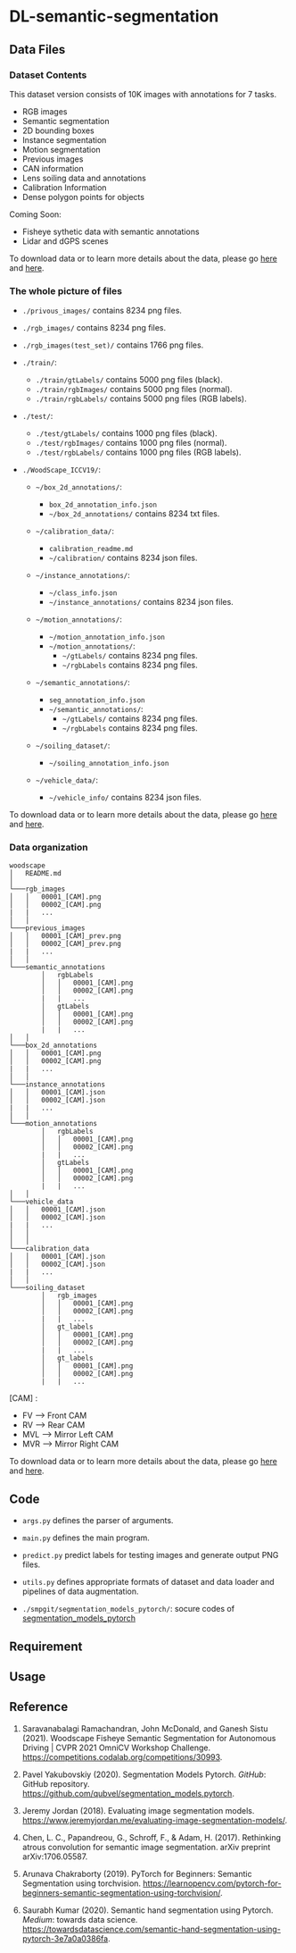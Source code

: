 # DL-semantic-segmentation

## Data Files

### Dataset Contents

This dataset version consists of 10K images with annotations for 7 tasks.

- RGB images
- Semantic segmentation
- 2D bounding boxes
- Instance segmentation
- Motion segmentation
- Previous images
- CAN information
- Lens soiling data and annotations
- Calibration Information
- Dense polygon points for objects

Coming Soon:

- Fisheye sythetic data with semantic annotations
- Lidar and dGPS scenes

To download data or to learn more details about the data, please go [here](https://github.com/valeoai/WoodScape) and [here](https://competitions.codalab.org/competitions/30993).

### The whole picture of files

- `./privous_images/` contains 8234 png files.

- `./rgb_images/` contains 8234 png files.

- `./rgb_images(test_set)/` contains 1766 png files.

- `./train/`:
    - `./train/gtLabels/` contains 5000 png files (black).
    - `./train/rgbImages/` contains 5000 png files (normal).
    - `./train/rgbLabels/` contains 5000 png files (RGB labels).
    
- `./test/`:
    - `./test/gtLabels/` contains 1000 png files (black).
    - `./test/rgbImages/` contains 1000 png files (normal).
    - `./test/rgbLabels/` contains 1000 png files (RGB labels).
    
- `./WoodScape_ICCV19/`:
    - `~/box_2d_annotations/`:
        - `box_2d_annotation_info.json`
        - `~/box_2d_annotations/` contains 8234 txt files.
        
    - `~/calibration_data/`:
        - `calibration_readme.md`
        - `~/calibration/` contains 8234 json files.
   
    - `~/instance_annotations/`:
        - `~/class_info.json`
        - `~/instance_annotations/` contains 8234 json files.
   
    - `~/motion_annotations/`:
        - `~/motion_annotation_info.json`
        - `~/motion_annotations/`:
            - `~/gtLabels/` contains 8234 png files.
            - `~/rgbLabels` contains 8234 png files.
   
    - `~/semantic_annotations/`:
        - `seg_annotation_info.json`
        - `~/semantic_annotations/`:
            - `~/gtLabels/` contains 8234 png files.
            - `~/rgbLabels` contains 8234 png files.
            
    - `~/soiling_dataset/`:
        - `~/soiling_annotation_info.json`
    
    - `~/vehicle_data/`:
        - `~/vehicle_info/` contains 8234 json files.

To download data or to learn more details about the data, please go [here](https://github.com/valeoai/WoodScape) and [here](https://competitions.codalab.org/competitions/30993).

### Data organization

```
woodscape
│   README.md    
│
└───rgb_images
│   │   00001_[CAM].png
│   │   00002_[CAM].png
|   |   ...
│   │
└───previous_images
│   │   00001_[CAM]_prev.png
│   │   00002_[CAM]_prev.png
|   |   ...
│   │
└───semantic_annotations
        │   rgbLabels
        │   │   00001_[CAM].png
        │   │   00002_[CAM].png
        |   |   ...
        │   gtLabels
        │   │   00001_[CAM].png
        │   │   00002_[CAM].png
        |   |   ...
│   │
└───box_2d_annotations
│   │   00001_[CAM].png
│   │   00002_[CAM].png
|   |   ...
│   │
└───instance_annotations
│   │   00001_[CAM].json
│   │   00002_[CAM].json
|   |   ...
│   │
└───motion_annotations
        │   rgbLabels
        │   │   00001_[CAM].png
        │   │   00002_[CAM].png
        |   |   ...
        │   gtLabels
        │   │   00001_[CAM].png
        │   │   00002_[CAM].png
        |   |   ...
│   │
└───vehicle_data
│   │   00001_[CAM].json
│   │   00002_[CAM].json
|   |   ...
│   │
│   │
└───calibration_data
│   │   00001_[CAM].json
│   │   00002_[CAM].json
|   |   ...
│   │
└───soiling_dataset
        │   rgb_images
        │   │   00001_[CAM].png
        │   │   00002_[CAM].png
        |   |   ...
        │   gt_labels
        │   │   00001_[CAM].png
        │   │   00002_[CAM].png
        |   |   ...
        │   gt_labels
        │   │   00001_[CAM].png
        │   │   00002_[CAM].png
        |   |   ...
```

[CAM] :

- FV --> Front CAM
- RV --> Rear CAM
- MVL --> Mirror Left CAM
- MVR --> Mirror Right CAM

To download data or to learn more details about the data, please go [here](https://github.com/valeoai/WoodScape) and [here](https://competitions.codalab.org/competitions/30993).

## Code

- `args.py` defines the parser of arguments.

- `main.py` defines the main program.

- `predict.py` predict labels for testing images and generate output PNG files.

- `utils.py` defines appropriate formats of dataset and data loader and pipelines of data augmentation.

- `./smpgit/segmentation_models_pytorch/`: socure codes of [segmentation_models_pytorch](https://github.com/qubvel/segmentation_models.pytorch/tree/master/segmentation_models_pytorch)

## Requirement

## Usage

## Reference

1. Saravanabalagi Ramachandran, John McDonald, and Ganesh Sistu (2021). Woodscape Fisheye Semantic Segmentation for Autonomous Driving | CVPR 2021 OmniCV Workshop Challenge. https://competitions.codalab.org/competitions/30993.

2. Pavel Yakubovskiy (2020). Segmentation Models Pytorch. _GitHub_: GitHub repository. https://github.com/qubvel/segmentation_models.pytorch.

2. Jeremy Jordan (2018). Evaluating image segmentation models. https://www.jeremyjordan.me/evaluating-image-segmentation-models/.

3. Chen, L. C., Papandreou, G., Schroff, F., & Adam, H. (2017). Rethinking atrous convolution for semantic image segmentation. arXiv preprint arXiv:1706.05587.

4. Arunava Chakraborty (2019). PyTorch for Beginners: Semantic Segmentation using torchvision. https://learnopencv.com/pytorch-for-beginners-semantic-segmentation-using-torchvision/.

5. Saurabh Kumar (2020). Semantic hand segmentation using Pytorch. _Medium_: towards data science. https://towardsdatascience.com/semantic-hand-segmentation-using-pytorch-3e7a0a0386fa.
